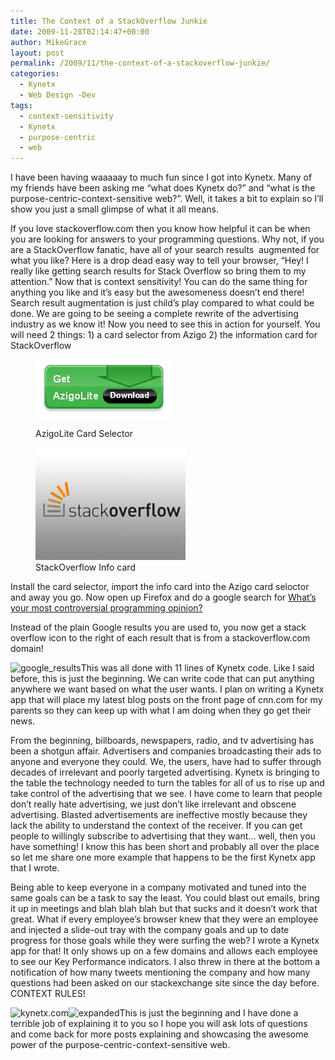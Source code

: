 ```yaml
---
title: The Context of a StackOverflow Junkie
date: 2009-11-28T02:14:47+00:00
author: MikeGrace
layout: post
permalink: /2009/11/the-context-of-a-stackoverflow-junkie/
categories:
  - Kynetx
  - Web Design -Dev
tags:
  - context-sensitivity
  - Kynetx
  - purpose-centric
  - web
---
```

I have been having waaaaay to much fun since I got into Kynetx. Many of my friends have been asking me &#8220;what does Kynetx do?&#8221; and &#8220;what is the purpose-centric-context-sensitive web?&#8221;. Well, it takes a bit to explain so I&#8217;ll show you just a small glimpse of what it all means.

If you love stackoverflow.com then you know how helpful it can be when you are looking for answers to your programming questions. Why not, if you are a StackOverflow fanatic, have all of your search results  augmented for what you like? Here is a drop dead easy way to tell your browser, &#8220;Hey! I really like getting search results for Stack Overflow so bring them to my attention.&#8221; Now that is context sensitivity! You can do the same thing for anything you like and it&#8217;s easy but the awesomeness doesn&#8217;t end there! Search result augmentation is just child&#8217;s play compared to what could be done. We are going to be seeing a complete rewrite of the advertising industry as we know it! Now you need to see this in action for yourself. You will need 2 things: 1) a card selector from Azigo 2) the information card for StackOverflow<figure id="attachment_1114" style="width: 219px" class="wp-caption aligncenter">

[<img class="size-full wp-image-1114 " title="AzigoLite Card Selector" src="/assets/2009/11/Screen-shot-2009-11-28-at-12.28.55-AM.jpg" alt="Mac AzigoLite Card Selector" width="219" height="93" />](http://www.azigo.com/getazigo.html)<figcaption class="wp-caption-text">AzigoLite Card Selector</figcaption></figure> <figure id="attachment_1113" style="width: 240px" class="wp-caption aligncenter">[<img class="size-full wp-image-1113  " title="StackOverflow Info card" src="/assets/2009/11/stackoverflow_infocard.jpg" alt="StackOverflow Info card" width="240" height="180" />](http://kynetx.michaelgrace.org/stackoverflow/StackOverflow+fan.crd)<figcaption class="wp-caption-text">StackOverflow Info card</figcaption></figure> 

Install the card selector, import the info card into the Azigo card seloctor and away you go. Now open up Firefox and do a google search for [What’s your most controversial programming opinion?](http://www.google.com/search?q=What%E2%80%99s+your+most+controversial+programming+opinion%3F&ie=utf-8&oe=utf-8&aq=t&rls=org.mozilla:en-US:official&client=firefox-a)

Instead of the plain Google results you are used to, you now get a stack overflow icon to the right of each result that is from a stackoverflow.com domain!

<img class="aligncenter size-full wp-image-1115" title="google_results" src="/assets/2009/11/google_results.jpg" alt="google_results" width="400" height="283" srcset="/assets/2009/11/google_results.jpg 400w, /assets/2009/11/google_results-300x212.jpg 300w" sizes="(max-width: 400px) 100vw, 400px" />This was all done with 11 lines of Kynetx code. Like I said before, this is just the beginning. We can write code that can put anything anywhere we want based on what the user wants. I plan on writing a Kynetx app that will place my latest blog posts on the front page of cnn.com for my parents so they can keep up with what I am doing when they go get their news.

From the beginning, billboards, newspapers, radio, and tv advertising has been a shotgun affair. Advertisers and companies broadcasting their ads to anyone and everyone they could. We, the users, have had to suffer through decades of irrelevant and poorly targeted advertising. Kynetx is bringing to the table the technology needed to turn the tables for all of us to rise up and take control of the advertising that we see. I have come to learn that people don&#8217;t really hate advertising, we just don&#8217;t like irrelevant and obscene advertising. Blasted advertisements are ineffective mostly because they lack the ability to understand the context of the receiver. If you can get people to willingly subscribe to advertising that they want&#8230; well, then you have something! I know this has been short and probably all over the place so let me share one more example that happens to be the first Kynetx app that I wrote.

Being able to keep everyone in a company motivated and tuned into the same goals can be a task to say the least. You could blast out emails, bring it up in meetings and blah blah blah but that sucks and it doesn&#8217;t work that great. What if every employee&#8217;s browser knew that they were an employee and injected a slide-out tray with the company goals and up to date progress for those goals while they were surfing the web? I wrote a Kynetx app for that! It only shows up on a few domains and allows each employee to see our Key Performance indicators. I also threw in there at the bottom a notification of how many tweets mentioning the company and how many questions had been asked on our stackexchange site since the day before. CONTEXT RULES!

<img class="aligncenter size-full wp-image-1117" title="kynetx.com" src="/assets/2009/11/contracted.jpg" alt="kynetx.com" width="500" height="472" srcset="/assets/2009/11/contracted.jpg 500w, /assets/2009/11/contracted-300x283.jpg 300w" sizes="(max-width: 500px) 100vw, 500px" /><img class="aligncenter size-full wp-image-1118" title="expanded" src="/assets/2009/11/expanded.jpg" alt="expanded" width="500" height="472" srcset="/assets/2009/11/expanded.jpg 500w, /assets/2009/11/expanded-300x283.jpg 300w" sizes="(max-width: 500px) 100vw, 500px" />This is just the beginning and I have done a terrible job of explaining it to you so I hope you will ask lots of questions and come back for more posts explaining and showcasing the awesome power of the purpose-centric-context-sensitive web.